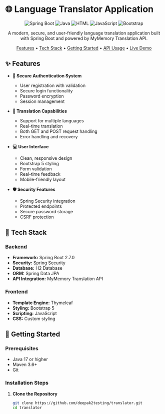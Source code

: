 # 🌐 Language Translator Application

<div align="center">

![Spring Boot](https://img.shields.io/badge/Spring_Boot-2.7.0-green.svg)
![Java](https://img.shields.io/badge/Java-17-orange.svg)
![HTML](https://img.shields.io/badge/HTML-56.1%25-red.svg)
![JavaScript](https://img.shields.io/badge/JavaScript-22.2%25-yellow.svg)
![Bootstrap](https://img.shields.io/badge/Bootstrap-5.0-purple.svg)

A modern, secure, and user-friendly language translation application built with Spring Boot and powered by MyMemory Translation API.

[Features](#-features) •
[Tech Stack](#-tech-stack) •
[Getting Started](#-getting-started) •
[API Usage](#-api-usage) •
[Live Demo](#-live-demo)

</div>

## ✨ Features

- **🔐 Secure Authentication System**
  - User registration with validation
  - Secure login functionality
  - Password encryption
  - Session management

- **🔄 Translation Capabilities**
  - Support for multiple languages
  - Real-time translation
  - Both GET and POST request handling
  - Error handling and recovery

- **💻 User Interface**
  - Clean, responsive design
  - Bootstrap 5 styling
  - Form validation
  - Real-time feedback
  - Mobile-friendly layout

- **🛡️ Security Features**
  - Spring Security integration
  - Protected endpoints
  - Secure password storage
  - CSRF protection

## 🔧 Tech Stack

### Backend
- **Framework:** Spring Boot 2.7.0
- **Security:** Spring Security
- **Database:** H2 Database
- **ORM:** Spring Data JPA
- **API Integration:** MyMemory Translation API

### Frontend
- **Template Engine:** Thymeleaf
- **Styling:** Bootstrap 5
- **Scripting:** JavaScript
- **CSS:** Custom styling

## 🚀 Getting Started

### Prerequisites
- Java 17 or higher
- Maven 3.6+
- Git

### Installation Steps

1. **Clone the Repository**
   ```bash
   git clone https://github.com/deepak2testing/translator.git
   cd translator


